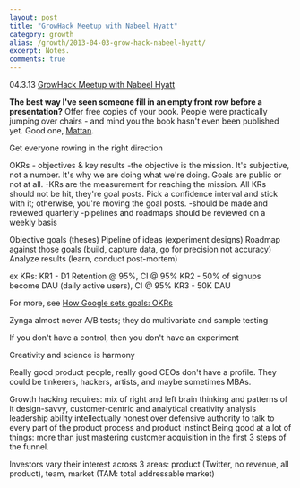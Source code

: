 ```yaml
---
layout: post
title: "GrowHack Meetup with Nabeel Hyatt"
category: growth
alias: /growth/2013-04-03-grow-hack-nabeel-hyatt/
excerpt: Notes.
comments: true
---
```


04\.3\.13 [GrowHack Meetup with Nabeel Hyatt](http://www.meetup.com/growhack/events/104731492/)

**The best way I've seen someone fill in an empty front row before a presentation?**
Offer free copies of your book. People were practically jumping over chairs - and mind you the book hasn't even been published yet. Good one, [Mattan](https://twitter.com/mattangriffel).

Get everyone rowing in the right direction

OKRs - objectives & key results
-the objective is the mission. It's subjective, not a number. It's why we are doing what we're doing. Goals are public or not at all.
-KRs are the measurement for reaching the mission. All KRs should not be hit, they're goal posts. Pick a confidence interval and stick with it; otherwise, you're moving the goal posts.
-should be made and reviewed quarterly
-pipelines and roadmaps should be reviewed on a weekly basis

Objective goals (theses)
Pipeline of ideas (experiment designs)
Roadmap against those goals (build, capture data, go for precision not accuracy)
Analyze results (learn, conduct post-mortem)

ex KRs:
KR1 - D1 Retention @ 95%, CI @ 95%
KR2 - 50% of signups become DAU (daily active users), CI @ 95%
KR3 - 50K DAU

For more, see [How Google sets goals: OKRs](http://startuplab.googleventures.com/public-workshops-2013-05-14)

Zynga almost never A/B tests; they do multivariate and sample testing

If you don't have a control, then you don't have an experiment

Creativity and science is harmony

Really good product people, really good CEOs don't have a profile. They could be tinkerers, hackers, artists, and maybe sometimes MBAs.

Growth hacking requires:
mix of right and left brain thinking and patterns of it
design-savvy, customer-centric and analytical
creativity
analysis
leadership ability
intellectually honest over defensive
authority to talk to every part of the product
process and product instinct
Being good at a lot of things: more than just mastering customer acquisition in the first 3 steps of the funnel.

Investors vary their interest across 3 areas: product (Twitter, no revenue, all product), team, market (TAM: total addressable market)

<a href="https://plus.google.com/+VincentBarr0?rel=author"></a>